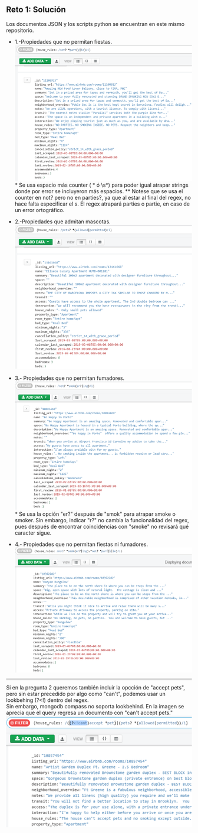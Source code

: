 ## Reto 1: Solución  
Los documentos JSON y los scripts python se encuentran en este mismo repositorio.
  
- 1.-Propiedades que no permitan fiestas. 
![solucion](imagenes/s5r1pregunta1.png) 
    \* Se usa espacio más counter ( * ó \s*) para poder igual atrapar strings donde por error se incluyeron más espacios.
    \*\* Notese que se usa el counter en not? pero no en parties?, ya que al estar al final del regex, no hace falta especificar el s. El regex atrapará parties o partie,  en caso de un error ortográfico.
  
- 2.-Propiedades que admitan mascotas.
![solucion](imagenes/s5r1pregunta2.png)
    
- 3.- Propiedades que no permitan fumadores.
![solucion](imagenes/s5r1pregunta3.png)  
    \* Se usa la opción "er?" después de "smok" para atrapar smoke o smoker. Sin embargo, indicar "r?" no cambia la funcionalidad del regex, pues después de encontrar coincidencias con "smoke" no revisará qué caracter sigue.

- 4.- Propiedades que no permitan fiestas ni fumadores.
![solucion](imagenes/s5r1pregunta4.png)

***
Si en la pregunta 2 queremos también incluir la opcción de "accept pets", pero sin estar precedido por algo como "can't", podemos usar un lookbehing (?<!) dentro del regex.  
Sin embargo, mongodb compass no soporta lookbehind. En la imagen se aprecia que el query  regresa un documento con "can't accept pets."
![](imagenes/s5r1pregunta2-1.png)
